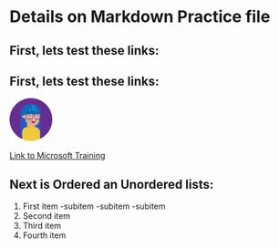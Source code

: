 
# Details on Markdown Practice file

## First, lets test these links:

## First, lets test these links:

![Sample image](/images_2/mara.png)

[Link to Microsoft Training](https://learn.microsoft.com/en-us/training/modules/communicate-using-markdown/2-what-is-markdown)

## Next is Ordered an Unordered lists:

1. First item
    -subitem
    -subitem
    -subitem
1. Second item
1. Third item
1. Fourth item
